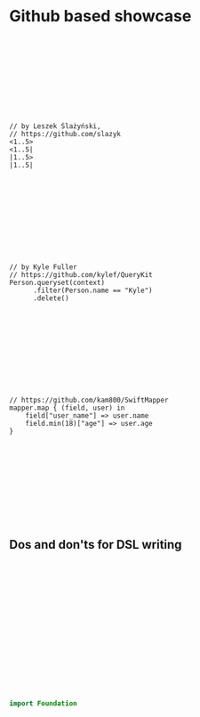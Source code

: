 &nbsp;  

&nbsp;  

# Github based showcase

&nbsp;  

&nbsp;  

&nbsp;  

&nbsp;  

&nbsp;  

    // by Leszek Ślażyński, 
    // https://github.com/slazyk
    <1..5>
    <1..5| 
    |1..5> 
    |1..5|

&nbsp; 

&nbsp;  

&nbsp;  

&nbsp;  

&nbsp;  

    // by Kyle Fuller
    // https://github.com/kylef/QueryKit
    Person.queryset(context)
          .filter(Person.name == "Kyle")
          .delete()

&nbsp;  

&nbsp;  

&nbsp;  

&nbsp;  

&nbsp;  

    // https://github.com/kam800/SwiftMapper
    mapper.map { (field, user) in
        field["user_name"] => user.name
        field.min(18)["age"] => user.age
    }

&nbsp;  

&nbsp;  

&nbsp;  

&nbsp;  

&nbsp;  

## Dos and don'ts for DSL writing

&nbsp;  

&nbsp;  

&nbsp;  

&nbsp;  

&nbsp;  

&nbsp;  

&nbsp;  

&nbsp;  

```swift
import Foundation
```
